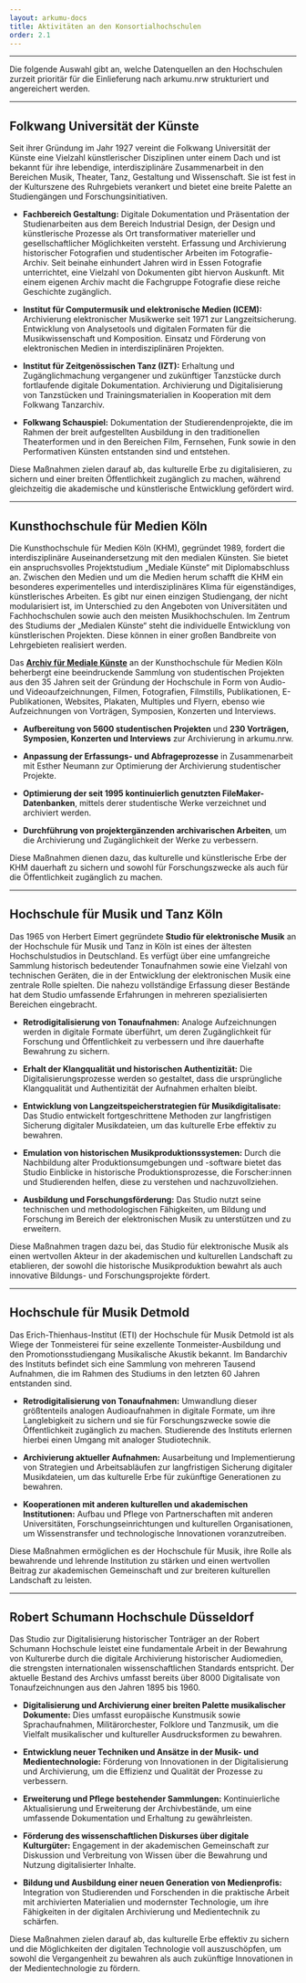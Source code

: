 ```yaml
---
layout: arkumu-docs
title: Aktivitäten an den Konsortialhochschulen
order: 2.1
---
```


---

Die folgende Auswahl gibt an, welche Datenquellen an den Hochschulen zurzeit prioritär für die Einlieferung nach arkumu.nrw strukturiert und angereichert werden.

---

## Folkwang Universität der Künste

Seit ihrer Gründung im Jahr 1927 vereint die Folkwang Universität der Künste eine Vielzahl künstlerischer Disziplinen unter einem Dach und ist bekannt für ihre lebendige, interdisziplinäre Zusammenarbeit in den Bereichen Musik, Theater, Tanz, Gestaltung und Wissenschaft. Sie ist fest in der Kulturszene des Ruhrgebiets verankert und bietet eine breite Palette an Studiengängen und Forschungsinitiativen.

* **Fachbereich Gestaltung:** Digitale Dokumentation und Präsentation der Studienarbeiten aus dem Bereich Industrial Design, der Design und künstlerische Prozesse als Ort transformativer materieller und gesellschaftlicher Möglichkeiten versteht. Erfassung und Archivierung historischer Fotografien und studentischer Arbeiten im Fotografie-Archiv. Seit beinahe einhundert Jahren wird in Essen Fotografie unterrichtet, eine Vielzahl von Dokumenten gibt hiervon Auskunft. Mit einem eigenen Archiv macht die Fachgruppe Fotografie diese reiche Geschichte zugänglich.

* **Institut für Computermusik und elektronische Medien (ICEM):** Archivierung elektronischer Musikwerke seit 1971 zur Langzeitsicherung. Entwicklung von Analysetools und digitalen Formaten für die Musikwissenschaft und Komposition. Einsatz und Förderung von elektronischen Medien in interdisziplinären Projekten.

* **Institut für Zeitgenössischen Tanz (IZT):** Erhaltung und Zugänglichmachung vergangener und zukünftiger Tanzstücke durch fortlaufende digitale Dokumentation. Archivierung und Digitalisierung von Tanzstücken und Trainingsmaterialien in Kooperation mit dem Folkwang Tanzarchiv.

* **Folkwang Schauspiel:** Dokumentation der Studierendenprojekte, die im Rahmen der breit aufgestellten Ausbildung in den traditionellen Theaterformen und in den Bereichen Film, Fernsehen, Funk sowie in den Performativen Künsten entstanden sind und entstehen.
  
Diese Maßnahmen zielen darauf ab, das kulturelle Erbe zu digitalisieren, zu sichern und einer breiten Öffentlichkeit zugänglich zu machen, während gleichzeitig die akademische und künstlerische Entwicklung gefördert wird.

---

## Kunsthochschule für Medien Köln

Die Kunsthochschule für Medien Köln (KHM), gegründet 1989, fordert die interdisziplinäre Auseinandersetzung mit den medialen Künsten. Sie bietet ein anspruchsvolles Projektstudium „Mediale Künste“ mit Diplomabschluss an. Zwischen den Medien und um die Medien herum schafft die KHM ein besonderes experimentelles und interdisziplinäres Klima für eigenständiges, künstlerisches Arbeiten. Es gibt nur einen einzigen Studiengang, der nicht modularisiert ist, im Unterschied zu den Angeboten von Universitäten und Fachhochschulen sowie auch den meisten Musikhochschulen. Im Zentrum des Studiums der „Medialen Künste“ steht die individuelle Entwicklung von künstlerischen Projekten. Diese können in einer großen Bandbreite von Lehrgebieten realisiert werden. 

Das [**Archiv für Mediale Künste**](https://www.khm.de/archiv/) an der Kunsthochschule für Medien Köln beherbergt eine beeindruckende Sammlung von studentischen Projekten aus den 35 Jahren seit der Gründung der Hochschule in Form von Audio- und Videoaufzeichnungen, Filmen, Fotografien, Filmstills, Publikationen, E-Publikationen, Websites, Plakaten, Multiples und Flyern, ebenso wie Aufzeichnungen von Vorträgen, Symposien, Konzerten und Interviews.

  * **Aufbereitung von 5600 studentischen Projekten** und **230 Vorträgen, Symposien, Konzerten und Interviews** zur Archivierung in arkumu.nrw.

  * **Anpassung der Erfassungs- und Abfrageprozesse** in Zusammenarbeit mit Esther Neumann zur Optimierung der Archivierung studentischer Projekte.

  * **Optimierung der seit 1995 kontinuierlich genutzten FileMaker-Datenbanken**, mittels derer studentische Werke verzeichnet und archiviert werden.

  * **Durchführung von projektergänzenden archivarischen Arbeiten**, um die Archivierung und Zugänglichkeit der Werke zu verbessern.

Diese Maßnahmen dienen dazu, das kulturelle und künstlerische Erbe der KHM dauerhaft zu sichern und sowohl für Forschungszwecke als auch für die Öffentlichkeit zugänglich zu machen.

----

## Hochschule für Musik und Tanz Köln

Das 1965 von Herbert Eimert gegründete **Studio für elektronische Musik** an der Hochschule für Musik und Tanz in Köln ist eines der ältesten Hochschulstudios in Deutschland. Es verfügt über eine umfangreiche Sammlung historisch bedeutender Tonaufnahmen sowie eine Vielzahl von technischen Geräten, die in der Entwicklung der elektronischen Musik eine zentrale Rolle spielten. Die nahezu vollständige Erfassung dieser Bestände hat dem Studio umfassende Erfahrungen in mehreren spezialisierten Bereichen eingebracht.

  * **Retrodigitalisierung von Tonaufnahmen:** Analoge Aufzeichnungen werden in digitale Formate überführt, um deren Zugänglichkeit für Forschung und Öffentlichkeit zu verbessern und ihre dauerhafte Bewahrung zu sichern.

  * **Erhalt der Klangqualität und historischen Authentizität:** Die Digitalisierungsprozesse werden so gestaltet, dass die ursprüngliche Klangqualität und Authentizität der Aufnahmen erhalten bleibt.
  
  * **Entwicklung von Langzeitspeicherstrategien für Musikdigitalisate:** Das Studio entwickelt fortgeschrittene Methoden zur langfristigen Sicherung digitaler Musikdateien, um das kulturelle Erbe effektiv zu bewahren.

  * **Emulation von historischen Musikproduktionssystemen:** Durch die Nachbildung alter Produktionsumgebungen und -software bietet das Studio Einblicke in historische Produktionsprozesse, die Forscher:innen und Studierenden helfen, diese zu verstehen und nachzuvollziehen.

  * **Ausbildung und Forschungsförderung:** Das Studio nutzt seine technischen und methodologischen Fähigkeiten, um Bildung und Forschung im Bereich der elektronischen Musik zu unterstützen und zu erweitern.

Diese Maßnahmen tragen dazu bei, das Studio für elektronische Musik als einen wertvollen Akteur in der akademischen und kulturellen Landschaft zu etablieren, der sowohl die historische Musikproduktion bewahrt als auch innovative Bildungs- und Forschungsprojekte fördert.

----

## Hochschule für Musik Detmold

Das Erich-Thienhaus-Institut (ETI) der Hochschule für Musik Detmold ist als Wiege der Tonmeisterei für seine exzellente Tonmeister-Ausbildung und den Promotionsstudiengang Musikalische Akustik bekannt. Im Bandarchiv des Instituts befindet sich eine Sammlung von mehreren Tausend Aufnahmen, die im Rahmen des Studiums in den letzten 60 Jahren entstanden sind.

  * **Retrodigitalisierung von Tonaufnahmen:** Umwandlung dieser größtenteils analogen Audioaufnahmen in digitale Formate, um ihre Langlebigkeit zu sichern und sie für Forschungszwecke sowie die Öffentlichkeit zugänglich zu machen. Studierende des Instituts erlernen hierbei einen Umgang mit analoger Studiotechnik.

  * **Archivierung aktueller Aufnahmen:** Ausarbeitung und Implementierung von Strategien und Arbeitsabläufen zur langfristigen Sicherung digitaler Musikdateien, um das kulturelle Erbe für zukünftige Generationen zu bewahren.

  * **Kooperationen mit anderen kulturellen und akademischen Institutionen:** Aufbau und Pflege von Partnerschaften mit anderen Universitäten, Forschungseinrichtungen und kulturellen Organisationen, um Wissenstransfer und technologische Innovationen voranzutreiben.

Diese Maßnahmen ermöglichen es der Hochschule für Musik, ihre Rolle als bewahrende und lehrende Institution zu stärken und einen wertvollen Beitrag zur akademischen Gemeinschaft und zur breiteren kulturellen Landschaft zu leisten.

----

## Robert Schumann Hochschule Düsseldorf

Das Studio zur Digitalisierung historischer Tonträger an der Robert Schumann Hochschule leistet eine fundamentale Arbeit in der Bewahrung von Kulturerbe durch die digitale Archivierung historischer Audiomedien, die strengsten internationalen wissenschaftlichen Standards entspricht. Der aktuelle Bestand des Archivs umfasst bereits über 8000 Digitalisate von Tonaufzeichnungen aus den Jahren 1895 bis 1960.

  * **Digitalisierung und Archivierung einer breiten Palette musikalischer Dokumente:** Dies umfasst europäische Kunstmusik sowie Sprachaufnahmen, Militärorchester, Folklore und Tanzmusik, um die Vielfalt musikalischer und kultureller Ausdrucksformen zu bewahren.

  * **Entwicklung neuer Techniken und Ansätze in der Musik- und Medientechnologie:** Förderung von Innovationen in der Digitalisierung und Archivierung, um die Effizienz und Qualität der Prozesse zu verbessern.

  * **Erweiterung und Pflege bestehender Sammlungen:** Kontinuierliche Aktualisierung und Erweiterung der Archivbestände, um eine umfassende Dokumentation und Erhaltung zu gewährleisten.

  * **Förderung des wissenschaftlichen Diskurses über digitale Kulturgüter:** Engagement in der akademischen Gemeinschaft zur Diskussion und Verbreitung von Wissen über die Bewahrung und Nutzung digitalisierter Inhalte.

  * **Bildung und Ausbildung einer neuen Generation von Medienprofis:** Integration von Studierenden und Forschenden in die praktische Arbeit mit archivierten Materialien und modernster Technologie, um ihre Fähigkeiten in der digitalen Archivierung und Medientechnik zu schärfen.

Diese Maßnahmen zielen darauf ab, das kulturelle Erbe effektiv zu sichern und die Möglichkeiten der digitalen Technologie voll auszuschöpfen, um sowohl die Vergangenheit zu bewahren als auch zukünftige Innovationen in der Medientechnologie zu fördern.

